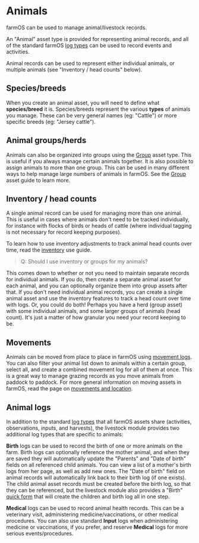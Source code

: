 # Animals

farmOS can be used to manage animal/livestock records.

An "Animal" asset type is provided for representing animal records, and all of
the standard farmOS [log types] can be used to record events and activities.

Animal records can be used to represent either individual animals, or multiple
animals (see "Inventory / head counts" below).

## Species/breeds

When you create an animal asset, you will need to define what **species/breed**
it is. Species/breeds represent the various **types** of animals you manage.
These can be very general names (eg: "Cattle") or more specific breeds (eg:
"Jersey cattle").

## Animal groups/herds

Animals can also be organized into groups using the [Group] asset type. This is
useful if you always manage certain animals together. It is also possible to
assign animals to more than one group. This can be used in many different ways
to help manage large numbers of animals in farmOS. See the [Group] asset guide
to learn more.

## Inventory / head counts

A single animal record can be used for managing more than one animal. This is
useful in cases where animals don't need to be tracked individually, for
instance with flocks of birds or heads of cattle (where individual tagging is
not necessary for record keeping purposes).

To learn how to use inventory adjustments to track animal head counts over
time, read the [inventory] use guide.

> Q: Should I use inventory or groups for my animals?

This comes down to whether or not you need to maintain separate records for
individual animals. If you do, then create a separate animal asset for each
animal, and you can optionally organize them into group assets after that. If
you don't need individual animal records, you can create a single animal asset
and use the inventory features to track a head count over time with logs. Or,
you could do both! Perhaps you have a herd (group asset) with some individual
animals, and some larger groups of animals (head count). It's just a matter of
how granular you need your record keeping to be.

## Movements

Animals can be moved from place to place in farmOS using [movement logs]. You
can also filter your animal list down to animals within a certain group, select
all, and create a combined movement log for all of them at once. This is a
great way to manage grazing records as you move animals from paddock to
paddock. For more general information on moving assets in farmOS, read the page
on [movements and location].

## Animal logs

In addition to the standard [log types] that all farmOS assets share
(activities, observations, inputs, and harvests), the livestock module provides
two additional log types that are specific to animals:

**Birth** logs can be used to record the birth of one or more animals on the
farm. Birth logs can optionally reference the mother animal, and when they are
saved they will automatically update the "Parents" and "Date of birth" fields
on all referenced child animals. You can view a list of a mother's birth logs
from her page, as well as add new ones. The "Date of birth" field on animal
records will automatically link back to their birth log (if one exists). The
child animal asset records must be created before the birth log, so that they
can be referenced, but the livestock module also provides a "Birth"
[quick form] that will create the children and birth log all in one step.

**Medical** logs can be used to record animal health records. This can be a
veterinary visit, administering medicine/vaccinations, or other medical
procedures. You can also use standard **Input** logs when administering
medicine or vaccinations, if you prefer, and reserve **Medical** logs for more
serious events/procedures.

[log types]: /guide/logs
[Group]: /guide/assets/groups
[movement logs]: /guide/location
[movements and location]: /guide/location
[inventory]: /guide/inventory
[quick form]: /guide/quick


